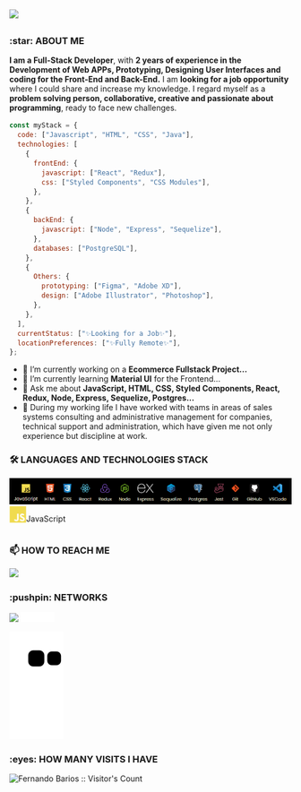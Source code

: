 <div>
  <h1 align="left">
    <a href="https://fernando-barrios.netlify.app/">
      <img src="https://readme-typing-svg.herokuapp.com/?lines=Hi,+Everyone!+👋;I+am+Fernando+Barrios;Welcome+to+my+repo!&center=true&size=35">
    </a>
  </h1>
</div>

<h3><strong>:star: ABOUT ME</strong></h3>
<p><strong>I am a Full-Stack Developer</strong>, with <strong>2 years of experience in the Development of Web APPs, Prototyping, Designing User Interfaces and coding for the Front-End and Back-End.</strong> I am <strong>looking for a job opportunity</strong> where I could share and increase my knowledge. I regard myself as a <strong>problem solving person, collaborative, creative and passionate about programming</strong>, ready to face new challenges.<p>

```javascript
const myStack = {
  code: ["Javascript", "HTML", "CSS", "Java"],
  technologies: [
    {
      frontEnd: {
        javascript: ["React", "Redux"],
        css: ["Styled Components", "CSS Modules"],
      },
    },
    {
      backEnd: {
        javascript: ["Node", "Express", "Sequelize"],
      },
      databases: ["PostgreSQL"],
    },
    {
      Others: {
        prototyping: ["Figma", "Adobe XD"],
        design: ["Adobe Illustrator", "Photoshop"],
      },
    },
  ],
  currentStatus: ["✨Looking for a Job✨"],
  locationPreferences: ["✨Fully Remote✨"],
};
```

- 🔭 I’m currently working on a <strong>Ecommerce Fullstack Project...</strong>
- 🌱 I’m currently learning <strong>Material UI</strong> for the Frontend...
- 💬 Ask me about <strong>JavaScript, HTML, CSS, Styled Components, React, Redux, Node, Express, Sequelize, Postgres...</strong>
- 💼 During my working life I have worked with teams in areas of sales systems consulting and administrative management for companies, technical support and administration, which have given me not only experience but discipline at work.

<h3><strong>🛠 LANGUAGES AND TECHNOLOGIES STACK</strong></h3>
<img src="./img/stack.png" alt="Stack"/>
<div style="display: flex;">
<img src="./img/javascript-plain.svg" alt="javascript" height="30"/>
<p>JavaScript</p>
</div>

<h3><strong>📫 HOW TO REACH ME</strong></h3>
<a href = "mailto:fbarrios.pyc@gmail.com"><img src="https://img.shields.io/badge/-Gmail-%23333?style=for-the-badge&logo=gmail&logoColor=white" target="_blank"></a>

<h3>:pushpin: NETWORKS</h3>
<a href="https://www.linkedin.com/in/fernandolba/" target="_blank"><img src="https://img.shields.io/badge/-LinkedIn-%230077B5?style=for-the-badge&logo=linkedin&logoColor=white"></a>
<a href="https://www.torre.com/fernandolba/" target="_blank"><img src="./img/torre.png"></a>

![Snake animation](https://github.com/rafaballerini/rafaballerini/blob/output/github-contribution-grid-snake.svg)

<h3>:eyes: HOW MANY VISITS I HAVE</h3>
<p align="left"><img src="https://profile-counter.glitch.me/{fernandobarrios}/count.svg" alt="Fernando Barios :: Visitor's Count" /></p>